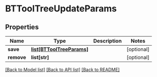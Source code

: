 # BTToolTreeUpdateParams

## Properties
Name | Type | Description | Notes
------------ | ------------- | ------------- | -------------
**save** | [**list[BTToolTreeParams]**](BTToolTreeParams.md) |  | [optional] 
**remove** | **list[str]** |  | [optional] 

[[Back to Model list]](../README.md#documentation-for-models) [[Back to API list]](../README.md#documentation-for-api-endpoints) [[Back to README]](../README.md)


